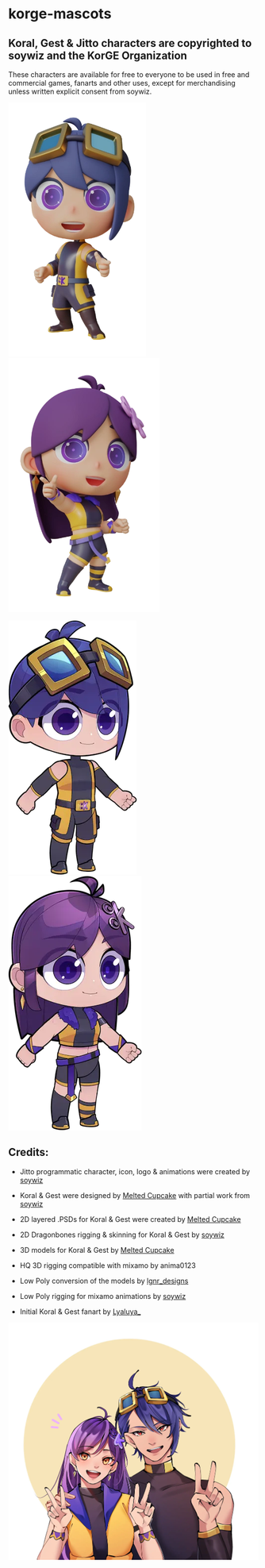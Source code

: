 # korge-mascots

## Koral, Gest & Jitto characters are copyrighted to soywiz and the KorGE Organization

These characters are available for free to everyone to be used in free and commercial games,
fanarts and other uses, except for merchandising unless written explicit consent from soywiz.

![](renders/512-Gest.webp) ![](renders/512-Koral.webp)

![](renders/Gest-2D.webp) ![](renders/Koral-2D.webp)

## Credits:

* Jitto programmatic character, icon, logo & animations were created by [soywiz](https://soywiz.com/)
* Koral & Gest were designed by [Melted Cupcake](https://www.instagram.com/melted_cupcake/) with partial work from [soywiz](https://soywiz.com/)
* 2D layered .PSDs for Koral & Gest were created by [Melted Cupcake](https://www.instagram.com/melted_cupcake/)
* 2D Dragonbones rigging & skinning for Koral & Gest by [soywiz](https://soywiz.com/)
* 3D models for Koral & Gest by [Melted Cupcake](https://www.instagram.com/melted_cupcake/)
* HQ 3D rigging compatible with mixamo by anima0123
* Low Poly conversion of the models by [lgnr_designs](https://www.instagram.com/lgnr_designs/)
* Low Poly rigging for mixamo animations by [soywiz](https://soywiz.com/)

* Initial Koral & Gest fanart by [Lyaluya_](https://twitter.com/Lyaluya_)

![](renders/Fanart.webp)
